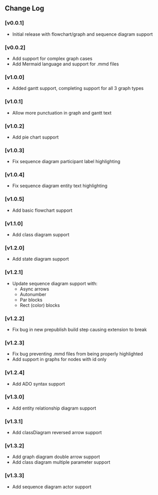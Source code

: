 ## Change Log

### [v0.0.1]
- Initial release with flowchart/graph and sequence diagram support

### [v0.0.2]
- Add support for complex graph cases
- Add Mermaid language and support for .mmd files

### [v1.0.0]
- Added gantt support, completing support for all 3 graph types

### [v1.0.1]
- Allow more punctuation in graph and gantt text

### [v1.0.2]
- Add pie chart support

### [v1.0.3]
- Fix sequence diagram participant label highlighting

### [v1.0.4]
- Fix sequence diagram entity text highlighting

### [v1.0.5]
- Add basic flowchart support

### [v1.1.0]
- Add class diagram support

### [v1.2.0]
- Add state diagram support

### [v1.2.1]
- Update sequence diagram support with:
    - Async arrows
    - Autonumber
    - Par blocks
    - Rect (color) blocks

### [v1.2.2]
- Fix bug in new prepublish build step causing extension to break

### [v1.2.3]
- Fix bug preventing .mmd files from being properly highlighted
- Add support in graphs for nodes with id only

### [v1.2.4]
- Add ADO syntax support

### [v1.3.0]
- Add entity relationship diagram support

### [v1.3.1]
- Add classDiagram reversed arrow support

### [v1.3.2]
- Add graph diagram double arrow support
- Add class diagram multiple parameter support

### [v1.3.3]
- Add sequence diagram actor support